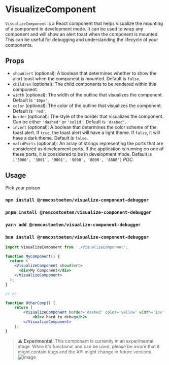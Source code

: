 # VisualizeComponent

`VisualizeComponent` is a React component that helps visualize the mounting of a component in development mode. It can be used to wrap any component and will show an alert toast when the component is mounted. This can be useful for debugging and understanding the lifecycle of your components.

## Props

- `showAlert` (optional): A boolean that determines whether to show the alert toast when the component is mounted. Default is `false`.
- `children` (optional): The child components to be rendered within this component.
- `width` (optional): The width of the outline that visualizes the component. Default is `'10px'`.
- `color` (optional): The color of the outline that visualizes the component. Default is `'red'`.
- `border` (optional): The style of the border that visualizes the component. Can be either `'dashed'` or `'solid'`. Default is `'dashed'`.
- `invert` (optional): A boolean that determines the color scheme of the toast alert. If `true`, the toast alert will have a light theme. If `false`, it will have a dark theme. Default is `false`.
- `validPorts` (optional): An array of strings representing the ports that are considered as development ports. If the application is running on one of these ports, it is considered to be in development mode. Default is `['3000', '3001', '9001', '9000', '8000', '8888']` *POC*.

## Usage

Pick your poison

### `npm install @remcostoeten/visualize-component-debugger`

### `pnpm install @remcostoeten/visualize-component-debugger`

### `yarn add @remcostoeten/visualize-component-debugger`

### `bun install @remcostoeten/visualize-component-debugger`


```jsx
import VisualizeComponent from './VisualizeComponent';

function MyComponent() {
  return (
    <VisualizeComponent showAlert>
      <div>My Component</div>
    </VisualizeComponent>
  );
}

// or

function OtherComp() {
    return (
        <VisualizeComponent border='dashed' color='yellow' width='1px' invert>
            <h2>v hard to debug</h2>
        </VisualizeComponent>
    );
}
```

 > :warning: **Experimental**: This component is currently in an experimental stage. While it's functional and can be used, please be aware that it might contain bugs and the API might change in future versions.
![image](https://github.com/remcostoeten/Visualize-react-components-debugger/assets/57683378/9d95462a-0200-4c41-ba52-8054f413a817)

